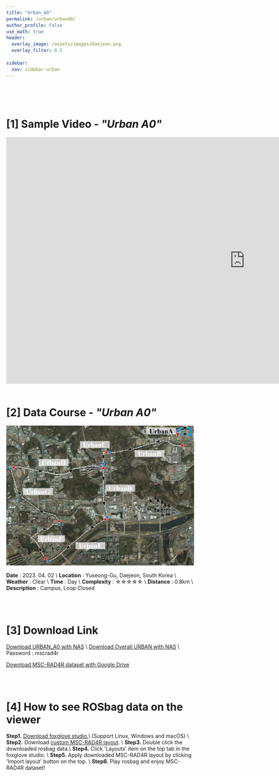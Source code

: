 ```yaml
---
title: "Urban_A0"
permalink: /urban/urbanA0/
author_profile: false
use_math: true
header:
  overlay_image: /assets/images/Daejeon.png
  overlay_filter: 0.5

sidebar:
  nav: sidebar-urban
---
```


<br/>
<br/>
<br/>



# [1] Sample Video - *"Urban A0"*

<iframe width="1280" height="660" src="https://www.youtube.com/embed/-wITd_IbXgs" title="URBAN A0" frameborder="0" allow="accelerometer; autoplay; clipboard-write; encrypted-media; gyroscope; picture-in-picture; web-share" allowfullscreen></iframe>

<br/>
<br/>

# [2] Data Course - *"Urban A0"*
<!-- ![ ](https://drive.google.com/uc?id=1-mFtQtY6dVAkQ56EXlZU4F-W-zYXVn-X) -->
![ ](/assets/images_gitblog/Course_URBAN_A.PNG)

**Date** : 2023. 04. 02 \\
**Location** : Yuseong-Gu, Daejeon, South Korea \\
**Weather** : Clear     \\
**Time** : Day          \\
**Complexity** : ☆☆☆☆☆  \\
**Distance** : 0.8km    \\
**Description** : Campus, Loop Closed


<br/>
<br/>


# [3] Download Link
[Download URBAN_A0 with NAS](http://gofile.me/70cMI/H95iBZPXO) \\
[Download Overall URBAN with NAS](http://gofile.me/70cMI/UAkqTVJxK) \\
Password : mscrad4r 

[Download MSC-RAD4R dataset with Google Drive](https://drive.google.com/drive/folders/1wCoiC4WzlgyLCSZMaYEdFcTqjOc0IkGQ?usp=drive_link)

<br/>
<br/>


# [4] How to see ROSbag data on the viewer
**Step1.** [Download foxglove studio.](https://foxglove.dev/)\\
(Support Linux, Windows and macOS) \\
**Step2.** Download [custom MSC-RAD4R layout](http://gofile.me/70cMI/IrAjZ6S4M). \\
**Step3.** Double click the downloaded rosbag data.\\
**Step4.** Click 'Layouts' item on the top tab in the foxglove studio. \\
**Step5.** Apply downloaded MSC-RAD4R layout by clicking 'Import layout' button on the top. \\
**Step6.** Play rosbag and enjoy MSC-RAD4R dataset!
<br/>
<br/>



